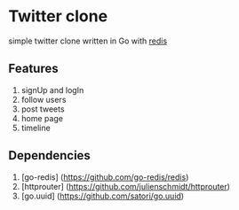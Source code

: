 # Twitter clone  
 simple twitter clone written in Go with [redis](https://redis.io/)
 
## Features
1. signUp and logIn 
2. follow users
3. post tweets
4. home page 
5. timeline

## Dependencies
1. [go-redis] (https://github.com/go-redis/redis)
2. [httprouter] (https://github.com/julienschmidt/httprouter)
3. [go.uuid] (https://github.com/satori/go.uuid)


